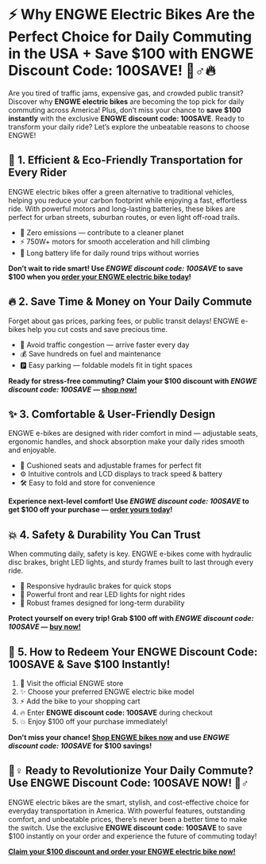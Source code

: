 <h1>⚡️ Why ENGWE Electric Bikes Are the Perfect Choice for Daily Commuting in the USA + Save $100 with ENGWE Discount Code: 100SAVE! 🚴♂️🔥</h1>

<p>Are you tired of traffic jams, expensive gas, and crowded public transit? Discover why <strong>ENGWE electric bikes</strong> are becoming the top pick for daily commuting across America! Plus, don’t miss your chance to <strong>save $100 instantly</strong> with the exclusive <strong>ENGWE discount code: 100SAVE</strong>. Ready to transform your daily ride? Let’s explore the unbeatable reasons to choose ENGWE!</p>

<h2>🚀 1. Efficient & Eco-Friendly Transportation for Every Rider</h2>
<p>ENGWE electric bikes offer a green alternative to traditional vehicles, helping you reduce your carbon footprint while enjoying a fast, effortless ride. With powerful motors and long-lasting batteries, these bikes are perfect for urban streets, suburban routes, or even light off-road trails.</p>
<ul>
<li>🌿 Zero emissions — contribute to a cleaner planet</li>
<li>⚡️ 750W+ motors for smooth acceleration and hill climbing</li>
<li>🔋 Long battery life for daily round trips without worries</li>
</ul>
<p><strong>Don’t wait to ride smart! Use <em>ENGWE discount code: 100SAVE</em> to save $100 when you <a href="https://engwe-bikes.com/?ref=TONYPHAM" target="_blank" rel="noopener noreferrer">order your ENGWE electric bike today</a>!</strong></p>

<h2>🔥 2. Save Time & Money on Your Daily Commute</h2>
<p>Forget about gas prices, parking fees, or public transit delays! ENGWE e-bikes help you cut costs and save precious time.</p>
<ul>
<li>🚦 Avoid traffic congestion — arrive faster every day</li>
<li>💰 Save hundreds on fuel and maintenance</li>
<li>🅿️ Easy parking — foldable models fit in tight spaces</li>
</ul>
<p><strong>Ready for stress-free commuting? Claim your $100 discount with <em>ENGWE discount code: 100SAVE</em> — <a href="https://engwe-bikes.com/?ref=TONYPHAM" target="_blank" rel="noopener noreferrer">shop now!</a></strong></p>

<h2>✨ 3. Comfortable & User-Friendly Design</h2>
<p>ENGWE e-bikes are designed with rider comfort in mind — adjustable seats, ergonomic handles, and shock absorption make your daily rides smooth and enjoyable.</p>
<ul>
<li>💺 Cushioned seats and adjustable frames for perfect fit</li>
<li>⚙️ Intuitive controls and LCD displays to track speed & battery</li>
<li>🛠️ Easy to fold and store for convenience</li>
</ul>
<p><strong>Experience next-level comfort! Use <em>ENGWE discount code: 100SAVE</em> to get $100 off your purchase — <a href="https://engwe-bikes.com/?ref=TONYPHAM" target="_blank" rel="noopener noreferrer">order yours today</a>!</strong></p>

<h2>💥 4. Safety & Durability You Can Trust</h2>
<p>When commuting daily, safety is key. ENGWE e-bikes come with hydraulic disc brakes, bright LED lights, and sturdy frames built to last through every ride.</p>
<ul>
<li>🛑 Responsive hydraulic brakes for quick stops</li>
<li>🔦 Powerful front and rear LED lights for night rides</li>
<li>💪 Robust frames designed for long-term durability</li>
</ul>
<p><strong>Protect yourself on every trip! Grab $100 off with <em>ENGWE discount code: 100SAVE</em> — <a href="https://engwe-bikes.com/?ref=TONYPHAM" target="_blank" rel="noopener noreferrer">buy now!</a></strong></p>

<h2>🎯 5. How to Redeem Your ENGWE Discount Code: 100SAVE & Save $100 Instantly!</h2>
<ol>
<li>🚀 Visit the official ENGWE store</li>
<li>✨ Choose your preferred ENGWE electric bike model</li>
<li>⚡️ Add the bike to your shopping cart</li>
<li>🔥 Enter <strong>ENGWE discount code: 100SAVE</strong> during checkout</li>
<li>💥 Enjoy $100 off your purchase immediately!</li>
</ol>
<p><strong>Don’t miss your chance! <a href="https://engwe-bikes.com/?ref=TONYPHAM" target="_blank" rel="noopener noreferrer">Shop ENGWE bikes now</a> and use <em>ENGWE discount code: 100SAVE</em> for $100 savings!</strong></p>

<h2>🚴♀️ Ready to Revolutionize Your Daily Commute? Use ENGWE Discount Code: 100SAVE NOW! 🚴♂️</h2>
<p>ENGWE electric bikes are the smart, stylish, and cost-effective choice for everyday transportation in America. With powerful features, outstanding comfort, and unbeatable prices, there’s never been a better time to make the switch. Use the exclusive <strong>ENGWE discount code: 100SAVE</strong> to save $100 instantly on your order and experience the future of commuting today!</p>
<p><strong><a href="https://engwe-bikes.com/?ref=TONYPHAM" target="_blank" rel="noopener noreferrer">Claim your $100 discount and order your ENGWE electric bike now!</a></strong></p>
